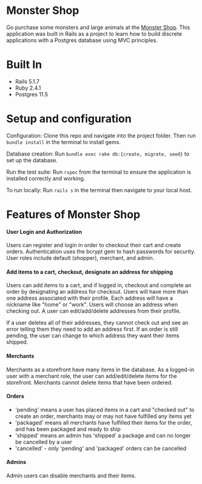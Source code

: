 # Monster Shop 

Go purchase some monsters and large animals at the [Monster Shop](https://monster-shop-ap.herokuapp.com/). This application was built in Rails as a project to learn how to build discrete applications with a Postgres database using MVC principles.

# Built In
- Rails 5.1.7
- Ruby 2.4.1
- Postgres 11.5

# Setup and configuration
Configuration: Clone this repo and navigate into the project folder. Then run `bundle install` in the terminal to install gems.

Database creation:
Run `bundle exec rake db:{create, migrate, seed}` to set up the database. 

Run the test suite:
Run `rspec` from the terminal to ensure the application is installed correctly and working.

To run locally:
Run `rails s` in the terminal then navigate to your local host.


# Features of Monster Shop

#### User Login and Authorization
Users can register and login in order to checkout their cart and create orders. Authentication uses the bcrypt gem to hash passwords for security. User roles include default (shopper), merchant, and admin.

#### Add items to a cart, checkout, designate an address for shipping
Users can add items to a cart, and if logged in, checkout and complete an order by designating an address for checkout. Users will have more than one address associated with their profile. Each address will have a nickname like "home" or "work". Users will choose an address when checking out. A user can edit/add/delete addresses from their profile.

If a user deletes all of their addresses, they cannot check out and see an error telling them they need to add an address first. If an order is still pending, the user can change to which address they want their items shipped.

#### Merchants
Merchants as a storefront have many items in the database. As a logged-in user with a merchant role, the user can add/edit/delete items for the storefront. Merchants cannot delete items that have been ordered.

#### Orders
- 'pending' means a user has placed items in a cart and "checked out" to create an order, merchants may or may not have fulfilled any items yet
- 'packaged' means all merchants have fulfilled their items for the order, and has been packaged and ready to ship
- 'shipped' means an admin has 'shipped' a package and can no longer be cancelled by a user
- 'cancelled' - only 'pending' and 'packaged' orders can be cancelled

#### Admins
Admin users can disable merchants and their items.
